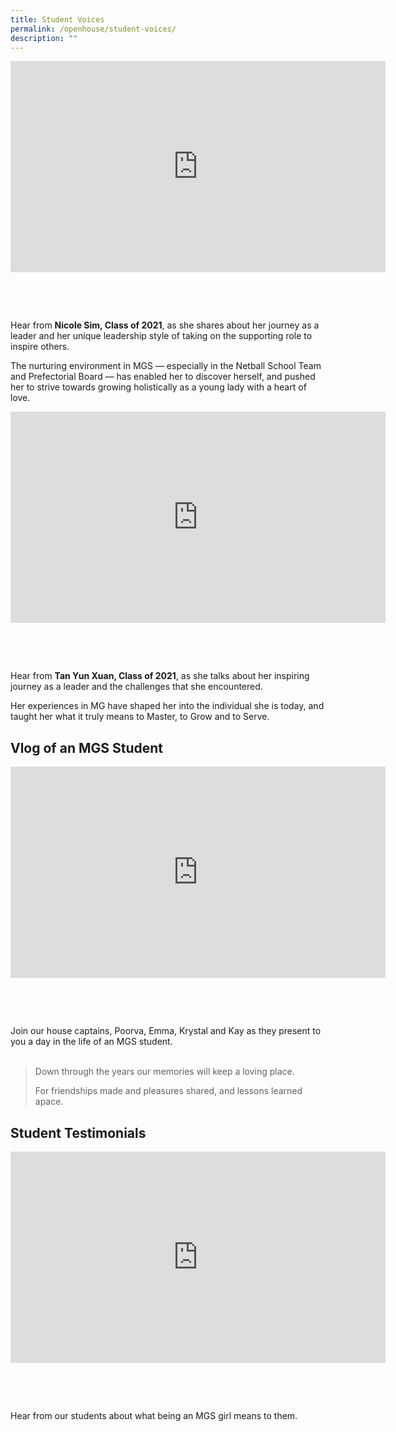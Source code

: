 ```yaml
---
title: Student Voices
permalink: /openhouse/student-voices/
description: ""
---
```

<div style="width:100%; height:400px">
	<iframe width="600" height="338" src="https://www.youtube.com/embed/QvQ53lOmk4M" title="Nicole Sim (MGS, Class of 2021)" frameborder="0" allow="accelerometer; autoplay; clipboard-write; encrypted-media; gyroscope; picture-in-picture" allowfullscreen></iframe>
</div>

Hear from **Nicole Sim, Class of 2021**, as she shares about her journey as a leader and her unique leadership style of taking on the supporting role to inspire others. 

The nurturing environment in MGS — especially in the Netball School Team and Prefectorial Board — has enabled her to discover herself, and pushed her to strive towards growing holistically as a young lady with a heart of love.


<div style="width:100%; height:400px">
<iframe width="600" height="338" src="https://www.youtube.com/embed/SI3dTPIMyx0" title="Tan Yun Xuan (MGS, Class of 2021)" frameborder="0" allow="accelerometer; autoplay; clipboard-write; encrypted-media; gyroscope; picture-in-picture" allowfullscreen></iframe>
</div>

Hear from **Tan Yun Xuan, Class of 2021**, as she talks about her inspiring journey as a leader and the challenges that she encountered. 

Her experiences in MG have shaped her into the individual she is today, and taught her what it truly means to Master, to Grow and to Serve.


## Vlog of an MGS Student

<div style="width:100%; height:400px">
	<iframe width="600" height="338" src="https://www.youtube.com/embed/jgc13GkUqbY" title="Vlog of an MGS Student" frameborder="0" allow="accelerometer; autoplay; clipboard-write; encrypted-media; gyroscope; picture-in-picture" allowfullscreen></iframe>
</div>

Join our house captains, Poorva, Emma, Krystal and Kay as they present to you a day in the life of an MGS student. <br><br>

> Down through the years our memories will keep a loving place.  
> 
> For friendships made and pleasures shared, and lessons learned apace.


## Student Testimonials
<div style="width:100%; height:400px">
<iframe width="600" height="338" src="https://www.youtube.com/embed/LZT0I1SWSvs" title="Student Testimonials" frameborder="0" allow="accelerometer; autoplay; clipboard-write; encrypted-media; gyroscope; picture-in-picture" allowfullscreen></iframe>
</div>

Hear from our students about what being an MGS girl means to them.